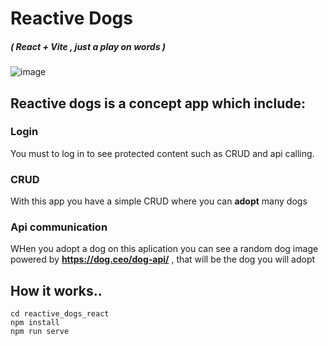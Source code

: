 # Reactive Dogs  
##### ( React + Vite , just a play on words )

![image](https://github.com/joseangelcrn/reactive_dogs_react/assets/47973568/60611526-6458-48fd-85ee-cf9f30304f82)


## Reactive dogs is a concept app which include:

### Login

You must to log in to see protected content such as CRUD and api calling.

### CRUD

With this app you have a simple CRUD where you can **adopt** many dogs 

### Api communication

WHen you adopt a dog on this aplication you can see a random dog image powered by **https://dog.ceo/dog-api/** , that will be the dog you will adopt

## How it works..

````
cd reactive_dogs_react
npm install
npm run serve
````
